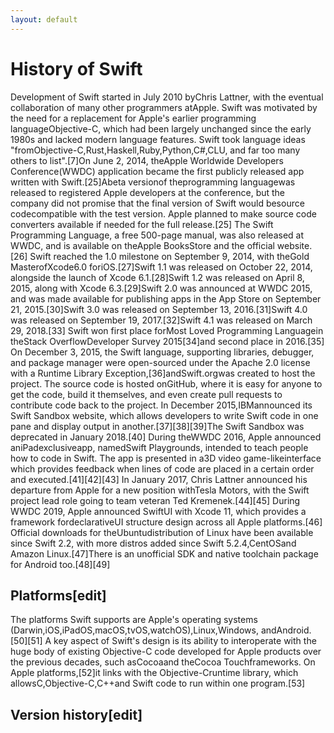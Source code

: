 ```yaml
---
layout: default
---
```

# History of Swift
Development of Swift started in July 2010 byChris Lattner, with the eventual collaboration of many other programmers atApple. Swift was motivated by the need for a replacement for Apple's earlier programming languageObjective-C, which had been largely unchanged since the early 1980s and lacked modern language features. Swift took language ideas "fromObjective-C,Rust,Haskell,Ruby,Python,C#,CLU, and far too many others to list".[7]On June 2, 2014, theApple Worldwide Developers Conference(WWDC) application became the first publicly released app written with Swift.[25]Abeta versionof theprogramming languagewas released to registered Apple developers at the conference, but the company did not promise that the final version of Swift would besource codecompatible with the test version. Apple planned to make source code converters available if needed for the full release.[25]
The Swift Programming Language, a free 500-page manual, was also released at WWDC, and is available on theApple BooksStore and the official website.[26]
Swift reached the 1.0 milestone on September 9, 2014, with theGold MasterofXcode6.0 foriOS.[27]Swift 1.1 was released on October 22, 2014, alongside the launch of Xcode 6.1.[28]Swift 1.2 was released on April 8, 2015, along with Xcode 6.3.[29]Swift 2.0 was announced at WWDC 2015, and was made available for publishing apps in the App Store on September 21, 2015.[30]Swift 3.0 was released on September 13, 2016.[31]Swift 4.0 was released on September 19, 2017.[32]Swift 4.1 was released on March 29, 2018.[33]
Swift won first place forMost Loved Programming Languagein theStack OverflowDeveloper Survey 2015[34]and second place in 2016.[35]
On December 3, 2015, the Swift language, supporting libraries, debugger, and package manager were open-sourced under the Apache 2.0 license with a Runtime Library Exception,[36]andSwift.orgwas created to host the project. The source code is hosted onGitHub, where it is easy for anyone to get the code, build it themselves, and even create pull requests to contribute code back to the project.
In December 2015,IBMannounced its Swift Sandbox website, which allows developers to write Swift code in one pane and display output in another.[37][38][39]The Swift Sandbox was deprecated in January 2018.[40]
During theWWDC 2016, Apple announced aniPadexclusiveapp, namedSwift Playgrounds, intended to teach people how to code in Swift. The app is presented in a3D video game-likeinterface which provides feedback when lines of code are placed in a certain order and executed.[41][42][43]
In January 2017, Chris Lattner announced his departure from Apple for a new position withTesla Motors, with the Swift project lead role going to team veteran Ted Kremenek.[44][45]
During WWDC 2019, Apple announced SwiftUI with Xcode 11, which provides a framework fordeclarativeUI structure design across all Apple platforms.[46]
Official downloads for theUbuntudistribution of Linux have been available since Swift 2.2, with more distros added since Swift 5.2.4,CentOSand Amazon Linux.[47]There is an unofficial SDK and native toolchain package for Android too.[48][49]
## Platforms[edit]
The platforms Swift supports are Apple's operating systems (Darwin,iOS,iPadOS,macOS,tvOS,watchOS),Linux,Windows, andAndroid.[50][51]
A key aspect of Swift's design is its ability to interoperate with the huge body of existing Objective-C code developed for Apple products over the previous decades, such asCocoaand theCocoa Touchframeworks. On Apple platforms,[52]it links with the Objective-Cruntime library, which allowsC,Objective-C,C++and Swift code to run within one program.[53]
## Version history[edit]
